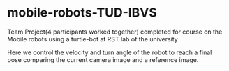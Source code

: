 # mobile-robots-TUD-IBVS
Team Project(4 participants worked together) completed for course on the Mobile robots using a turtle-bot at RST lab of the university

Here we control the velocity and turn angle of the robot to reach a final pose comparing the current camera image and a reference image.
